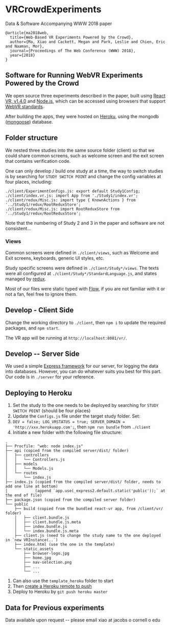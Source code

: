 # VRCrowdExperiments

Data &amp; Software Accompanying WWW 2018 paper

```
@article{ma2018web,
  title={Web-Based VR Experiments Powered by the Crowd},
  author={Ma, Xiao and Cackett, Megan and Park, Leslie and Chien, Eric and Naaman, Mor},
  journal={Proceedings of The Web Conference (WWW) 2018},
  year={2018}
}
```

## Software for Running WebVR Experiments Powered by the Crowd

We open source three experiments described in the paper, built using [React VR, v1.4.0](https://github.com/facebook/react-360/tree/v1.4.0) and [Node.js](https://nodejs.org/en/), which can be accessed using browsers that support [WebVR standards](https://webvr.info/).

After building the apps, they were hosted on [Heroku](https://www.heroku.com/), using the mongodb ([mongoose](http://mongoosejs.com/)) database.

## Folder structure

We nested three studies into the same source folder (client) so that we could share common screens, such as welcome screen and the exit screen that contains verification code.

One can only develop / build one study at a time, the way to switch studies is by searching for `STUDY SWITCH POINT` and change the config variables at four places, including:

```
./client/ExperimentConfigs.js: export default Study1Config;
./client/index.vr.js: import App from './Study1/index.vr';
./client/redux/Misc.js: import type { KnownActions } from '../Study1/redux/RootReduxStore';
./client/redux/Misc.js: import RootReduxStore from '../Study1/redux/RootReduxStore';
```

Note that the numbering of Study 2 and 3 in the paper and software are not consistent...

### Views

Common screens were defined in `./client/views`, such as Welcome and Exit screens, keyboards, generic UI styles, etc.

Study specific screens were defined in `./client/Study*/views`. The texts were all configured at `./client/Study*/StandardLanguage.js`, and states managed by [redux](https://redux.js.org/).

Most of our files were static typed with [Flow](https://flow.org/en/), if you are not familiar with it or not a fan, feel free to ignore them.

## Develop - Client Side

Change the working directory to `./client`, then `npm i` to update the required packages, and `npm start`.

The VR app will be running at `http://localhost:8081/vr/`.

## Develop -- Server Side

We used a simple [Express framework](https://expressjs.com/) for our server, for logging the data into databases. However, you can do whatever suits you best for this part. Our code is in `./server` for your reference.

## Deploying to Heroku

1. Set the study to the one needs to be deployed by searching for `STUDY SWITCH POINT` (should be four places)
2. Update the `Configs.js` file under the target study folder. Set:
3. `DEV = false; LOG_VRSTATUS = true; SERVER_DOMAIN = 'http://xxx.herokuapp.com';`, then `npm run bundle` from `./client`
4. Initiate a new folder with the following file structure:

```
.
├── Procfile: "web: node index.js"
├── api (copied from the compiled server/dist/ folder)
│   ├── controllers
│   │   └── Controllers.js
│   ├── models
│   │   └── Models.js
│   └── routes
│       └── index.js
├── index.js (copied from the compiled server/dist/ folder, needs to add one line at bottom)
│            (append `app.use(_express2.default.static('public'));` at the end of file)
├── package.json (copied from the compiled server folder)
└── public
    ├── build (copied from the bundled react-vr app, from /client/vr/ folder)
    │   ├── client.bundle.js
    │   ├── client.bundle.js.meta
    │   ├── index.bundle.js
    │   └── index.bundle.js.meta
    ├── client.js (need to change the study name to the one deployed in `new VRInstance(..`)
    ├── index.html (use the one in the template)
    └── static_assets
        ├── browser-logo.jpg
        ├── home.jpg
        ├── nav-selection.png
        ├── ...
        └── ...
```

1. Can also use the `template_heroku` folder to start
2. Then [create a Heroku remote to push](https://devcenter.heroku.com/articles/git#creating-a-heroku-remote)
3. Deploy to Heroku by `git push heroku master`

## Data for Previous experiments

Data available upon request -- please email xiao at jacobs o cornell o edu
